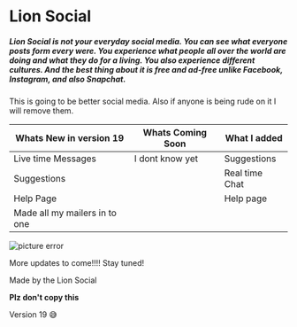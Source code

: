 # Lion Social

##### Lion Social is not your everyday social media. You can see what everyone posts form every were. You experience what people all over the world are doing and what they do for a living. You also experience different cultures. And the best thing about it is free and ad-free unlike Facebook, Instagram, and also Snapchat.

This is going to be better social media. Also if anyone is being rude on it I will remove them.

Whats New in version 19    | Whats Coming Soon | What I added  
-----------------------    | -------------     | -------------
Live time Messages         | I dont know yet   | Suggestions   
Suggestions                |                   | Real time Chat
Help Page                  |                   | Help page
Made all my mailers in to one |

![picture error](https://lionsocial.herokuapp.com/packs/media/images/home_lion-10507de0758c6bb3b9c3a3afb1b19fbc.jpg)

More updates to come!!!! Stay tuned!

Made by the Lion Social

**Plz don't copy this**

Version 19 :sweat_smile:
